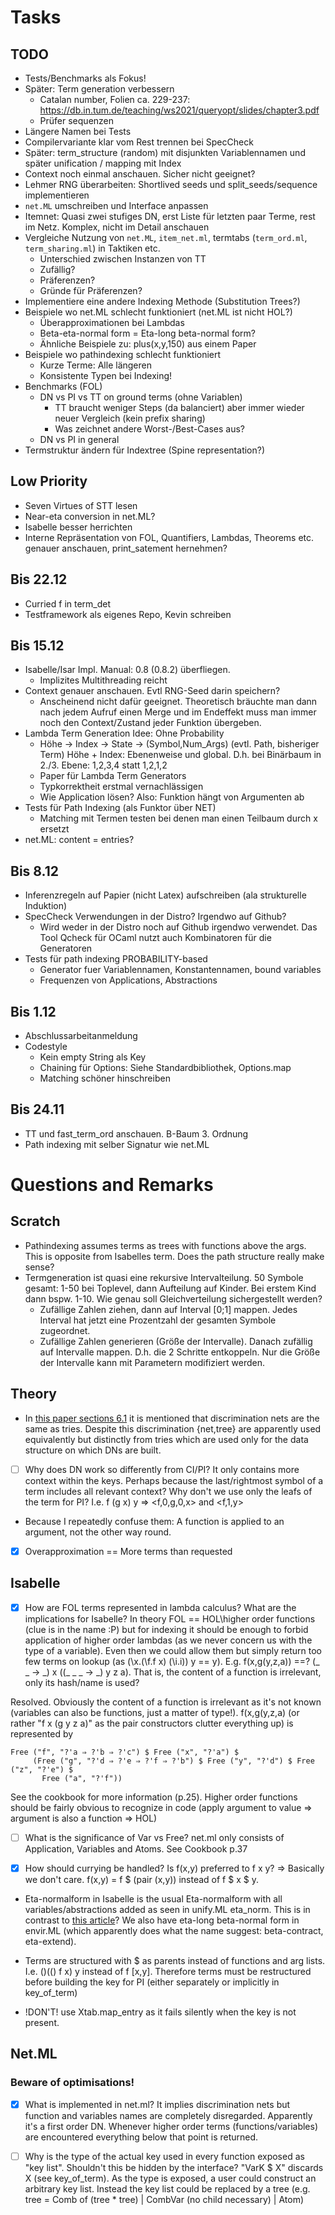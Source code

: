 # Tasks
## TODO
* Tests/Benchmarks als Fokus!
* Später: Term generation verbessern
  - Catalan number, Folien ca. 229-237: https://db.in.tum.de/teaching/ws2021/queryopt/slides/chapter3.pdf
  - Prüfer sequenzen
* Längere Namen bei Tests
* Compilervariante klar vom Rest trennen bei SpecCheck
* Später: term_structure (random) mit disjunkten Variablennamen und später unification / mapping mit Index
* Context noch einmal anschauen. Sicher nicht geeignet?
* Lehmer RNG überarbeiten: Shortlived seeds und split_seeds/sequence implementieren
* `net.ML` umschreiben und Interface anpassen
* Itemnet: Quasi zwei stufiges DN, erst Liste für letzten paar Terme, rest im Netz. Komplex, nicht im Detail anschauen
* Vergleiche Nutzung von `net.ML`, `item_net.ml`, termtabs (`term_ord.ml`, `term_sharing.ml`) in Taktiken etc.
    - Unterschied zwischen Instanzen von TT
    - Zufällig?
    - Präferenzen?
    - Gründe für Präferenzen?
* Implementiere eine andere Indexing Methode (Substitution Trees?)
* Beispiele wo net.ML schlecht funktioniert (net.ML ist nicht HOL?)
    - Überapproximationen bei Lambdas
    - Beta-eta-normal form = Eta-long beta-normal form?
    - Ähnliche Beispiele zu: plus(x,y,150) aus einem Paper
* Beispiele wo pathindexing schlecht funktioniert
    - Kurze Terme: Alle längeren 
    - Konsistente Typen bei Indexing!
* Benchmarks (FOL)
    - DN vs PI vs TT on ground terms (ohne Variablen)
        + TT braucht weniger Steps (da balanciert) aber immer wieder neuer Vergleich (kein prefix sharing)
        + Was zeichnet andere Worst-/Best-Cases aus?
    - DN vs PI in general
* Termstruktur ändern für Indextree (Spine representation?)

## Low Priority
* Seven Virtues of STT lesen
* Near-eta conversion in net.ML?
* Isabelle besser herrichten
* Interne Repräsentation von FOL, Quantifiers, Lambdas, Theorems etc. genauer anschauen, print_satement hernehmen?

## Bis 22.12
* Curried f in term_det
* Testframework als eigenes Repo, Kevin schreiben

## Bis 15.12
* Isabelle/Isar Impl. Manual: 0.8 (0.8.2) überfliegen.
  - Implizites Multithreading reicht
* Context genauer anschauen. Evtl RNG-Seed darin speichern?
  - Anscheinend nicht dafür geeignet. Theoretisch bräuchte man dann nach jedem Aufruf einen Merge und im Endeffekt muss man immer noch den Context/Zustand jeder Funktion übergeben.
* Lambda Term Generation Idee: Ohne Probability
  - Höhe -> Index -> State -> (Symbol,Num_Args) (evtl. Path, bisheriger Term)
    Höhe + Index: Ebenenweise und global. D.h. bei Binärbaum in 2./3. Ebene: 1,2,3,4 statt 1,2,1,2
  - Paper für Lambda Term Generators
  - Typkorrektheit erstmal vernachlässigen
  - Wie Application lösen? Also: Funktion hängt von Argumenten ab
* Tests für Path Indexing (als Funktor über NET)
  - Matching mit Termen testen bei denen man einen Teilbaum durch x ersetzt
* net.ML: content = entries?

## Bis 8.12
* Inferenzregeln auf Papier (nicht Latex) aufschreiben (ala strukturelle Induktion)
* SpecCheck Verwendungen in der Distro? Irgendwo auf Github?
  - Wird weder in der Distro noch auf Github irgendwo verwendet. Das Tool Qcheck für OCaml nutzt auch Kombinatoren für die Generatoren
* Tests für path indexing PROBABILITY-based
  - Generator fuer Variablennamen, Konstantennamen, bound variables
  - Frequenzen von Applications, Abstractions

## Bis 1.12
* Abschlussarbeitanmeldung
* Codestyle
    - Kein empty String als Key
    - Chaining für Options: Siehe Standardbibliothek, Options.map
    - Matching schöner hinschreiben

## Bis 24.11
* TT und fast_term_ord anschauen. B-Baum 3. Ordnung
* Path indexing mit selber Signatur wie net.ML

# Questions and Remarks
## Scratch
* Pathindexing assumes terms as trees with functions above the args. This is opposite from Isabelles term. Does the path structure really make sense?
* Termgeneration ist quasi eine rekursive Intervalteilung. 50 Symbole gesamt: 1-50 bei Toplevel, dann Aufteilung auf Kinder. Bei erstem Kind dann bspw. 1-10. Wie genau soll Gleichverteilung sichergestellt werden?
  - Zufällige Zahlen ziehen, dann auf Interval [0;1] mappen. Jedes Interval hat jetzt eine Prozentzahl der gesamten Symbole zugeordnet.
  - Zufällige Zahlen generieren (Größe der Intervalle). Danach zufällig auf Intervalle mappen. D.h. die 2 Schritte entkoppeln. Nur die Größe der Intervalle kann mit Parametern modifiziert werden.

## Theory
* In [this paper sections 6.1](https://apps.dtic.mil/dtic/tr/fulltext/u2/a460990.pdf) it is mentioned that discrimination nets are the same as tries. Despite this discrimination {net,tree} are apparently used equivalently but distinctly from tries which are used only for the data structure on which DNs are built.
- [ ] Why does DN work so differently from CI/PI? It only contains more context within the keys. Perhaps because the last/rightmost symbol of a term includes all relevant context? Why don't we use only the leafs of the term for PI? I.e. f (g x) y => <f,0,g,0,x> and <f,1,y>
* Because I repeatedly confuse them: A function is applied to an argument, not the other way round.
- [X] Overapproximation == More terms than requested

## Isabelle
- [x] How are FOL terms represented in lambda calculus? What are the implications for Isabelle? In theory FOL == HOL\higher order functions (clue is in the name :P) but for indexing it should be enough to forbid application of higher order lambdas (as we never concern us with the type of a variable). Even then we could allow them but simply return too few terms on lookup (as (\x.(\f.f x) (\i.i)) y == y). E.g. f(x,g(y,z,a)) ==? (\_ _ -> _) x ((\_ _ _ -> _) y z a). That is, the content of a function is irrelevant, only its hash/name is used?

Resolved. Obviously the content of a function is irrelevant as it's not known (variables can also be functions, just a matter of type!). f(x,g(y,z,a) (or rather "f x (g y z a)" as the pair constructors clutter everything up) is represented by
```
Free ("f", "?'a ⇒ ?'b ⇒ ?'c") $ Free ("x", "?'a") $
     (Free ("g", "?'d ⇒ ?'e ⇒ ?'f ⇒ ?'b") $ Free ("y", "?'d") $ Free ("z", "?'e") $
       Free ("a", "?'f"))
```
See the cookbook for more information (p.25). Higher order functions should be fairly obvious to recognize in code (apply argument to value => argument is also a function => HOL)

- [ ] What is the significance of Var vs Free? net.ml only consists of Application, Variables and Atoms. See Cookbook p.37

- [x] How should currying be handled? Is f(x,y) preferred to f x y? => Basically we don't care. f(x,y) = f $ (pair (x,y)) instead of f $ x $ y.

* Eta-normalform in Isabelle is the usual Eta-normalform with all variables/abstractions added as seen in unify.ML eta_norm. This is in contrast to [this article](https://en.wikipedia.org/wiki/Lambda_calculus_definition#Normalization)? We also have eta-long beta-normal form in envir.ML (which apparently does what the name suggest: beta-contract, eta-extend).

* Terms are structured with $ as parents instead of functions and arg lists. I.e. ($) (($) f x) y instead of f [x,y]. Therefore terms must be restructured before building the key for PI (either separately or implicitly in key_of_term)

* !DON'T! use Xtab.map_entry as it fails silently when the key is not present.

## Net.ML
### Beware of optimisations!

- [x] What is implemented in net.ml? It implies discrimination nets but function and variables names are completely disregarded. Apparently it's a first order DN. Whenever higher order terms (functions/variables) are encountered everything below that point is returned.

- [ ] Why is the type of the actual key used in every function exposed as "key list". Shouldn't this be hidden by the interface? "VarK $ X" discards X (see key_of_term). As the type is exposed, a user could construct an arbitrary key list. Instead the key list could be replaced by a tree (e.g. tree = Comb of (tree * tree) | CombVar (no child necessary) | Atom)
